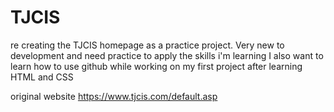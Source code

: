 # TJCIS
re creating the TJCIS homepage as a practice project. Very new to development and need practice to apply the skills i'm learning
I also want to learn how to use github while working on my first project after learning HTML and CSS 

original website https://www.tjcis.com/default.asp 
